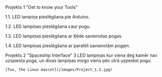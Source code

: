 

Projekts 1 "Get to know your Tools"

1.1. LED lampiņa pieslēgšana pie Arduino.

1.2. LED lampiņas pieslēgšana caur pogu.

1.3. LED lampiņas pieslēgšana ar Ķēde savienotas pogas.

1.4. LED lampiņas pieslēgšana ar paralēli savienotām pogam.

Projekts 2 "Spaceship Interface" 
3 LED lampiņas kur viena deg kamēr nav uzspiesta poga, un divas lampiņas mirgo viens pēc otrā uzpeidot pogu.

    [Tux, the Linux mascot](/images/Project_1.1.jpg)
